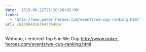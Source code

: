 ```yaml
---
date: '2015-06-22T21:20:26+02:00'
links:
  - 'http://www.poker-heroes.com/events/we-cup-ranking.html'
url: /613064016764735489/
---
```

Wohooo, i entered Top 5 in We Cup http://www.poker-heroes.com/events/we-cup-ranking.html
